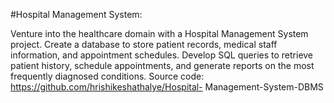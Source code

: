 #Hospital Management System: 

Venture into the healthcare domain
with a Hospital Management System project. Create a database to
store patient records, medical staff information, and appointment
schedules. Develop SQL queries to retrieve patient history, schedule
appointments, and generate reports on the most frequently diagnosed
conditions.
Source code:  https://github.com/hrishikeshathalye/Hospital-
Management-System-DBMS
